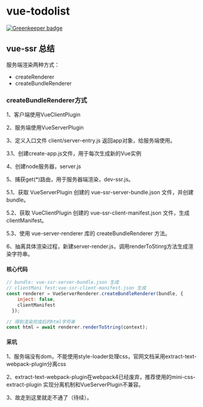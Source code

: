 # vue-todolist

[![Greenkeeper badge](https://badges.greenkeeper.io/yhlben/vue-todolist.svg)](https://greenkeeper.io/)

## vue-ssr 总结

服务端渲染两种方式：

- createRenderer
- createBundleRenderer

### createBundleRenderer方式

1、客户端使用VueClientPlugin

2、服务端使用VueServerPlugin

3、定义入口文件 client/server-entry.js 返回app对象，给服务端使用。

  3.1、创建create-app.js文件，用于每次生成新的Vue实例

4、创建node服务器，server.js

5、捕获get(*)路由，用于服务器端渲染，dev-ssr.js。

  5.1、获取 VueServerPlugin 创建的 vue-ssr-server-bundle.json 文件，并创建 bundle。

  5.2、获取 VueClientPlugin 创建的 vue-ssr-client-manifest.json 文件，生成clientManifest。

  5.3、使用 vue-server-renderer 库的 createBundleRenderer 方法。

6、抽离具体渲染过程，新建server-render.js，调用renderToStinrg方法生成渲染字符串。

#### 核心代码

```js
// bundle: vue-ssr-server-bundle.json 生成
// clientMani fest:vue-ssr-client-manifest.json 生成
const renderer = VueServerRenderer.createBundleRenderer(bundle, {
    inject: false,
    clientManifest
  });

// 得到渲染完成后的html字符串
const html = await renderer.renderToString(context);
```

#### 采坑

1、服务端没有dom，不能使用style-loader处理css，官网文档采用extract-text-webpack-plugin分离css

2、extract-text-webpack-plugin在webpack4已经废弃，推荐使用的mini-css-extract-plugin 实现分离机制和VueServerPlugin不兼容。

3、故走到这里就走不通了（待续）。
